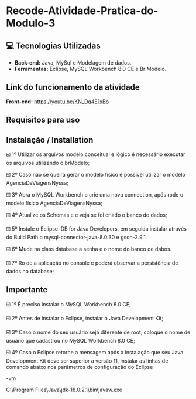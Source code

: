 # Recode-Atividade-Pratica-do-Modulo-3
 
## :computer: Tecnologias Utilizadas
 
* **Back-end:** Java, MySql e Modelagem de dados.
* **Ferramentas:** Eclipse, MySQL Workbench 8.0 CE e Br Modelo.
 
## Link do funcionamento da atividade
 
**Front-end:** https://youtu.be/KN_Dq4E1xBo
 
## Requisitos para uso
 
## Instalação / Installation
 
 
☑️ 1º Utilizar os arquivos modelo conceitual e lógico é necessário executar os arquivos utilizando o brModelo;
 
☑️ 2º Caso não se queira gerar o modelo físico é possível utilizar o modelo AgenciaDeViagensNyssa;
 
☑️ 3º Abra o MySQL Workbench e crie uma nova connection, após rode o modelo físico AgenciaDeViagensNyssa;
 
☑️ 4º Atualize os Schemas e e veja se foi criado o banco de dados;
 
☑️ 5º Instale o Eclipse IDE for Java Developers, em seguida instalar através do Build Path o mysql-connector-java-8.0.30 e gson-2.9.1  
 
☑️ 6º Mude na class database a senha e o nome do banco de dabos.
 
☑️ 7º Ro de a aplicação no console e poderá observar a persistência de dados no database;
 
## Importante
 
☑️ 1º É preciso instalar o MySQL Workbench 8.0 CE;
 
☑️ 2º Antes de instalar o Eclipse, instalar o Java Development Kit;
 
☑️ 3º Caso o nome do seu usuário seja diferente de root, coloque o nome de usuário que cadastrou no  MySQL Workbench 8.0 CE;
 
☑️ 4º Caso o Eclipse retorne a mensagem após a instalação que seu Java Development Kit deve ser superior a versão 11,
instalar as linhas de comando abaixo nos parâmetros de configuração do Eclipse
 
<p>-vm
<p>C:\Program Files\Java\jdk-18.0.2.1\bin\javaw.exe